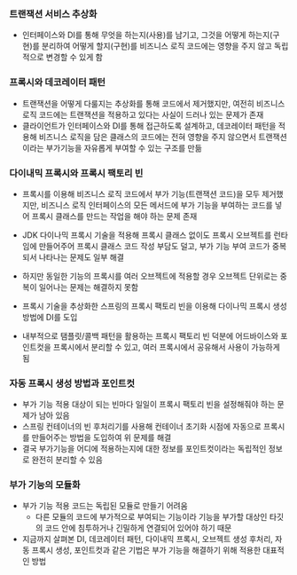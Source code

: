 ### 트랜잭션 서비스 추상화

- 인터페이스와 DI를 통해 무엇을 하는지(사용)를 남기고, 그것을 어떻게 하는지(구현)를 분리하여 어떻게 할지(구현)를 비즈니스 로직 코드에는 영향을 주지 않고 독립적으로 변경할 수 있게 함

### **프록시와 데코레이터 패턴**

- 트랜잭션을 어떻게 다룰지는 추상화를 통해 코드에서 제거했지만, 여전히 비즈니스 로직 코드에는 트랜잭션을 적용하고 있다는 사실이 드러나 있는 문제가 존재
- 클라이언트가 인터페이스와 DI를 통해 접근하도록 설계하고, 데코레이터 패턴을 적용해 비즈니스 로직을 담은 클래스의 코드에는 전혀 영향을 주지 않으면서 트랜잭션이라는 부가기능을 자유롭게 부여할 수 있는 구조를 만듦

### 다이내믹 프록시와 프록시 팩토리 빈

- 프록시를 이용해 비즈니스 로직 코드에서 부가 기능(트랜잭션 코드)을 모두 제거했지만, 비즈니스 로직 인터페이스의 모든 메서드에 부가 기능을 부여하는 코드를 넣어 프록시 클래스를 만드는 작업을 해야 하는 문제 존재

- JDK 다이나믹 프록시 기술을 적용해 프록시 클래스 없이도 프록시 오브젝트를 런타임에 만들어주어 프록시 클래스 코드 작성 부담도 덜고, 부가 기능 부여 코드가 중복되서 나타나는 문제도 일부 해결
- 하지만 동일한 기능의 프록시를 여러 오브젝트에 적용할 경우 오브젝트 단위로는 중복이 일어나는 문제는 해결하지 못함

- 프록시 기술을 추상화한 스프링의 프록시 팩토리 빈을 이용해 다이나믹 프록시 생성 방법에 DI를 도입
- 내부적으로 탬플릿/콜백 패턴을 활용하는 프록시 팩토리 빈 덕분에 어드바이스와 포인트컷을 프록시에서 분리할 수 있고, 여러 프록시에서 공유해서 사용이 가능하게 됨

### 자동 프록시 생성 방법과 포인트컷

- 부가 기능 적용 대상이 되는 빈마다 일일이 프록시 팩토리 빈을 설정해줘야 하는 문제가 남아 있음
- 스프링 컨테이너의 빈 후처리기를 사용해 컨테이너 초기화 시점에 자동으로 프록시를 만들어주는 방법을 도입하여 위 문제를 해결
- 결국 부가기능을 어디에 적용하는지에 대한 정보를 포인트컷이라는 독립적인 정보로 완전히 분리할 수 있음

### 부가 기능의 모듈화

- 부가 기능 적용 코드는 독립된 모듈로 만들기 어려움
    - 다른 모듈의 코드에 부가적으로 부여되는 기능이라 기능을 부가할 대상인 타깃의 코드 안에 침투하거나 긴밀하게 연결되어 있어야 하기 때문
- 지금까지 살펴본 DI, 데코레이터 패턴, 다이내믹 프록시, 오브젝트 생성 후처리, 자동 프록시 생성, 포인트컷과 같은 기법은 부가 기능을 해결하기 위해 적용한 대표적인 방법
